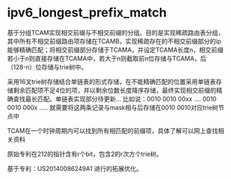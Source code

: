 # ipv6_longest_prefix_match
基于分组TCAM实现相交前缀与不相交前缀的分组。目的是实现稀疏路由表分组，其中所有不相交前缀路由项存储在TCAMB，实现稀疏存在的不相交前缀部分的ip能够精确匹配；将相交前缀部分存储于TCAMA，并设定TCAMA长度n，相交前缀若小于n则直接存储在TCAMA中，若大于n则截取前n位存储与TCAMA，后（128-n）位存储与trie树中。

采用16叉trie树存储结合单链表的形式存储，在不能精确匹配的位置采用单链表存储剩余匹配项不足4位的项，并以剩余位数长度降序存储，最终实现相交前缀的精确查找最长匹配。单链表实现部分待更新...
比如说：0010 0010 00xx ....
0010 0010 000x .....
就需要将这两条记录与mask相与后存储在0010 0010对应trie树节点中

TCAM在一个时钟周期内可以找到所有相匹配的前缀项，具体了解可以网上查找相关资料

原始专利在212的指针含有r个bit，包含2的r次方个trie树。


基于专利：US20140086249A1 进行的拓展优化。
